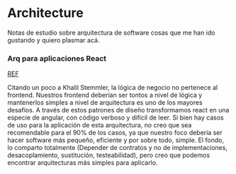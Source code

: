 # Architecture

Notas de estudio sobre arquitectura de software cosas que me han ido gustando y quiero plasmar acá.

### Arq para aplicaciones React

[REF](https://www.youtube.com/watch?v=bFcUj-7VEho)

Citando un poco a Khalil Stemmler, la lógica de negocio no pertenece al frontend. Nuestros frontend deberían ser tontos a nivel de lógica y mantenerlos simples a nivel de arquitectura es uno de los mayores desafíos. A través de estos patrones de diseño transformamos react en una especie de angular, con código verboso y difícil de leer. Si bien hay casos de uso para la aplicación de esta arquitectura, no creo que sea recomendable para el 90% de los casos, ya que nuestro foco debería ser hacer software más pequeño, eficiente y por sobre todo, simple. El fondo, lo comparto totalmente (Depender de contratos y no de implementaciones, desacoplamiento, sustitución, testeabilidad), pero creo que podemos encontrar arquitecturas más simples para aplicarlo.
